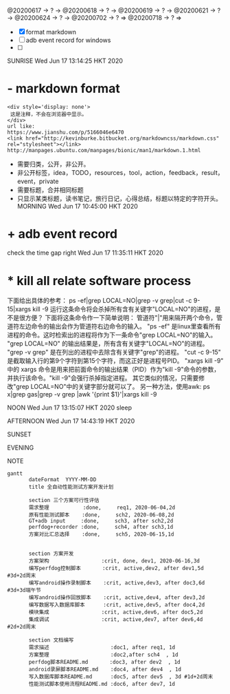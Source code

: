 #### <link rel="stylesheet" href="./css/hiddenprivate.css"/>

<TODO>@20200617 → ? → @20200618 → ? → @20200619 → ? → @20200621 → ? → @20200624 → ? → @20200702 → ? ⇒ @20200718 → ? ⇒ </TODO>

- [x] format markdown      
- [ ] adb event record for windows     
- [ ]     

<timeblock>SUNRISE</timeblock>
<timestamp>Wed Jun 17 13:14:25 HKT 2020 </timestamp>
# - markdown format
```
<div style='display: none'>
 这是注释，不会在浏览器中显示。
</div>
url like:
https://www.jianshu.com/p/5166046e6470
<link href="http://kevinburke.bitbucket.org/markdowncss/markdown.css" rel="stylesheet"></link>
http://manpages.ubuntu.com/manpages/bionic/man1/markdown.1.html
```
* 需要归类，公开，非公开。
* 非公开标签，idea，TODO，resources，tool，action，feedback，result，event，private
* 需要标题，合并相同标题
* 只显示某类标题，读书笔记，旅行日记，心得总结，标题以特定的字符开头。
<timeblock>MORNING</timeblock>
<timestamp>Wed Jun 17 10:45:00 HKT 2020 </timestamp>
# + adb event record
check the time gap right
<timestamp>Wed Jun 17 11:35:11 HKT 2020 </timestamp>
# * kill all relate software process
下面给出具体的参考：
ps -ef|grep LOCAL=NO|grep -v grep|cut -c 9-15|xargs kill -9
运行这条命令将会杀掉所有含有关键字"LOCAL=NO"的进程，是不是很方便？
下面将这条命令作一下简单说明：
管道符"|"用来隔开两个命令，管道符左边命令的输出会作为管道符右边命令的输入。
"ps -ef" 是linux里查看所有进程的命令。这时检索出的进程将作为下一条命令"grep LOCAL=NO"的输入。
"grep LOCAL=NO" 的输出结果是，所有含有关键字"LOCAL=NO"的进程。
"grep -v grep" 是在列出的进程中去除含有关键字"grep"的进程。
"cut -c 9-15" 是截取输入行的第9个字符到第15个字符，而这正好是进程号PID。
"xargs kill -9" 中的 xargs 命令是用来把前面命令的输出结果（PID）作为"kill -9"命令的参数，并执行该命令。"kill -9"会强行杀掉指定进程。
其它类似的情况，只需要修改"grep LOCAL=NO"中的关键字部分就可以了。
另一种方法，使用awk:
ps x|grep gas|grep -v grep |awk '{print $1}'|xargs kill -9

<timeblock>NOON</timeblock>
<timestamp>Wed Jun 17 13:15:07 HKT 2020 </timestamp>
<action>sleep</action>

<timeblock>AFTERNOON</timeblock>
<timestamp>Wed Jun 17 14:43:19 HKT 2020 </timestamp>

<timeblock>SUNSET</timeblock>

<timeblock>EVENING</timeblock>

<timeblock>NOTE</timeblock>

```mermaid
gantt         
       dateFormat  YYYY-MM-DD   
       title 全自动性能测试方案开发计划

       section 三个方案可行性评估
       需求整理	          :done,     req1, 2020-06-04,2d
       原有性能测试脚本	   :done,     sch2, 2020-06-08,2d
       GT+adb input		:done,     sch3, after sch2,2d
       perfdog+recorder :done, 	   sch4, after sch3,1d 
       方案对比汇总选择    :done, 	  sch5, 2020-06-15,1d 
       

       section 方案开发
       方案架构 			    :crit, done, dev1, 2020-06-16,3d  
       编写perfdog控制脚本       :crit, active,dev2, after dev1,5d #3d+2d周末 
       编写android操作录制脚本    :crit, active,dev3, after doc3,6d #3d+3d端午节
       编写android操作回放脚本    :crit, active,dev4, after dev3,2d
       编写数据写入数据库脚本      :crit, active,dev5, after doc4,2d
       模块集成            		:crit, active,dev6, after doc5,2d
       集成调试           		:crit, active,dev7, after dev6,4d #2d+2d周末

       section 文档编写
       需求描述           		   :doc1, after req1, 1d
   	   方案整理      			   :doc2,after sch4  , 1d
       perfdog脚本README.md       :doc3, after dev2  , 1d
       android录屏脚本README.md    :doc4, after dev4  , 1d
       写入数据库脚本README.md      :doc5, after dev5  , 3d #1d+2d周末
       性能测试脚本使用流程README.md :doc6, after dev7, 1d       
```